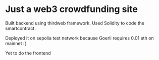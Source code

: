# Just a web3 crowdfunding site

Built backend using thirdweb framework. Used Solidity to code the smartcontract.

Deployed it on sepolia test network because Goerli requires 0.01 eth on mainnet :(

Yet to do the frontend